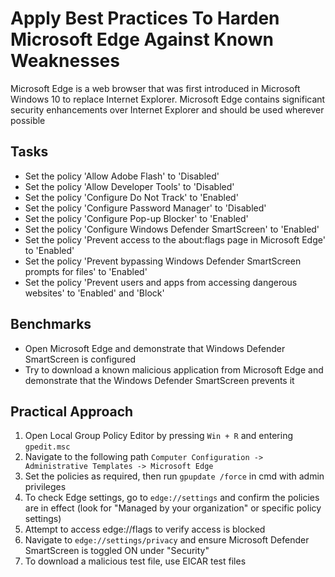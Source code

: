 # Apply Best Practices To Harden Microsoft Edge Against Known Weaknesses
Microsoft Edge is a web browser that was first introduced in Microsoft Windows 10 to replace Internet Explorer. Microsoft Edge contains significant security enhancements over Internet Explorer and should be used wherever possible


## Tasks
- Set the policy 'Allow Adobe Flash' to 'Disabled'
- Set the policy 'Allow Developer Tools' to 'Disabled'
- Set the policy 'Configure Do Not Track' to 'Enabled'
- Set the policy 'Configure Password Manager' to 'Disabled'
- Set the policy 'Configure Pop-up Blocker' to 'Enabled'
- Set the policy 'Configure Windows Defender SmartScreen' to 'Enabled'
- Set the policy 'Prevent access to the about:flags page in Microsoft Edge' to 'Enabled'
- Set the policy 'Prevent bypassing Windows Defender SmartScreen prompts for files' to 'Enabled'
- Set the policy 'Prevent users and apps from accessing dangerous websites' to 'Enabled' and 'Block'


## Benchmarks
- Open Microsoft Edge and demonstrate that Windows Defender SmartScreen is configured
- Try to download a known malicious application from Microsoft Edge and demonstrate that the Windows Defender SmartScreen prevents it


## Practical Approach
1. Open Local Group Policy Editor by pressing `Win + R` and entering `gpedit.msc`
2. Navigate to the following path `Computer Configuration -> Administrative Templates -> Microsoft Edge` 
3. Set the policies as required, then run `gpupdate /force` in cmd with admin privileges
4. To check Edge settings, go to `edge://settings` and confirm the policies are in effect (look for "Managed by your organization" or specific policy settings)
5. Attempt to access edge://flags to verify access is blocked
6. Navigate to `edge://settings/privacy` and ensure Microsoft Defender SmartScreen is toggled ON under "Security"
7. To download a malicious test file, use EICAR test files

